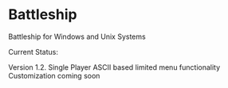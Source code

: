# Battleship
Battleship for Windows and Unix Systems

Current Status:

Version 1.2. 
Single Player
ASCII based
limited menu functionality
Customization coming soon
